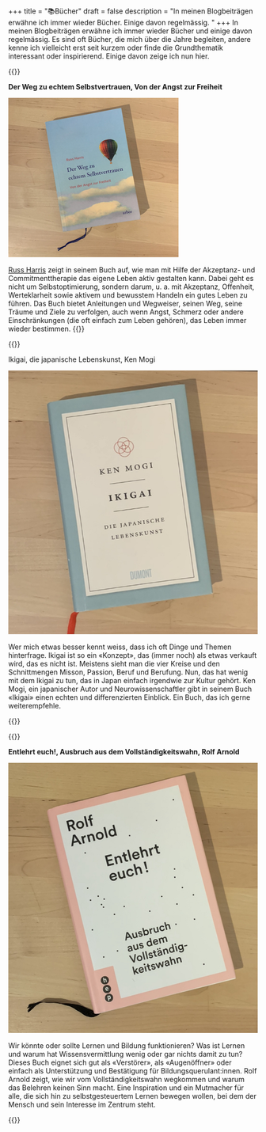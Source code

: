 +++
title = "📚Bücher"
draft = false
description = "In meinen Blogbeiträgen erwähne ich immer wieder Bücher. Einige davon regelmässig. "
+++
In meinen Blogbeiträgen erwähne ich immer wieder Bücher und einige davon regelmässig. Es sind oft Bücher, die mich über die Jahre begleiten, andere kenne ich vielleicht erst seit kurzem oder finde die Grundthematik interessant oder inspirierend. Einige davon zeige ich nun hier.

{{<box title="Der Weg zu echtem Selbstvertrauen, Von der Angst zur Freiheit, Russ Harris">}}

**Der Weg zu echtem Selbstvertrauen, Von der Angst zur Freiheit**

![](img_6826.jpg)

[Russ Harris](https://thehappinesstrap.com/my-story/) zeigt in seinem Buch auf, wie man mit Hilfe der Akzeptanz- und Commitmenttherapie das eigene Leben aktiv gestalten kann. Dabei geht es nicht um Selbstoptimierung, sondern darum, u. a. mit Akzeptanz, Offenheit, Werteklarheit sowie aktivem und bewusstem Handeln ein gutes Leben zu führen. Das Buch bietet Anleitungen und Wegweiser, seinen Weg, seine Träume und Ziele zu verfolgen, auch wenn Angst, Schmerz oder andere Einschränkungen (die oft einfach zum Leben gehören), das Leben immer wieder bestimmen. {{</box>}}

{{<box title="Ikigai, Die japanische Lebenskunst">}}

Ikigai, die japanische Lebenskunst, Ken Mogi

![](img_6830.jpg)

Wer mich etwas besser kennt weiss, dass ich oft Dinge und Themen hinterfrage. Ikigai ist so ein «Konzept», das (immer noch) als etwas verkauft wird, das es nicht ist. Meistens sieht man die vier Kreise und den Schnittmengen Misson, Passion, Beruf und Berufung. Nun, das hat wenig mit dem Ikigai zu tun, das in Japan einfach irgendwie zur Kultur gehört. Ken Mogi, ein japanischer Autor und Neurowissenschaftler gibt in seinem Buch «Ikigai» einen echten und differenzierten Einblick. Ein Buch, das ich gerne weiterempfehle. 

{{</box>}}

{{<box title="Entlehrt euch!">}}

**Entlehrt euch!, Ausbruch aus dem Vollständigkeitswahn, Rolf Arnold**

![](img_6831.jpg)

Wir könnte oder sollte Lernen und Bildung funktionieren? Was ist Lernen und warum hat Wissensvermittlung wenig oder gar nichts damit zu tun? Dieses Buch eignet sich gut als «Verstörer», als «Augenöffner» oder einfach als Unterstützung und Bestätigung für Bildungsquerulant:innen. Rolf Arnold zeigt, wie wir vom Vollständigkeitswahn wegkommen und warum das Belehren keinen Sinn macht. Eine Inspiration und ein Mutmacher für alle, die sich hin zu selbstgesteuertem Lernen bewegen wollen, bei dem der Mensch und sein Interesse im Zentrum steht. 

{{</box>}}
